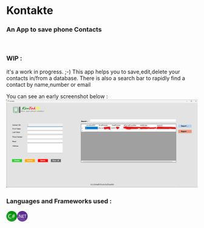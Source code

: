 # Kontakte
### An App to save phone Contacts 
<br/>

### WIP :
it's a work in progress.  ;-)
This app helps you to save,edit,delete your contacts in/from a database. There is also a search bar to rapidly find a contact by name,number or email 

You can see an early screenshot below :
![Screenshot](/preview/preview.png)

### Languages and Frameworks used :
<img align="left"  alt="CSHARP" width="28px" src="https://raw.githubusercontent.com/github/explore/80688e429a7d4ef2fca1e82350fe8e3517d3494d/topics/csharp/csharp.png" /> 
<img align="left"  alt="DOTNET" width="28px" src="https://raw.githubusercontent.com/github/explore/93d8a67084f94b2a444e510199a6e7622e5b09a3/topics/dotnet/dotnet.png" /> 


